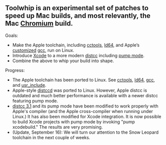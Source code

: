 Toolwhip is an experimental set of patches to speed up Mac builds, and most relevantly, the Mac [Chromium](http://www.chromium.org/) build.
-
Goals:
  * Make the Apple toolchain, including [cctools](http://www.opensource.apple.com/darwinsource/DevToolsOct2008/cctools-698.1/), [ld64](http://www.opensource.apple.com/darwinsource/DevToolsOct2008/ld64-85.2.1/), and Apple’s [customized](http://www.opensource.apple.com/darwinsource/DevToolsOct2008/gcc_42-5566/) [gcc](http://gcc.gnu.org/), run on Linux.
  * Introduce [Xcode](http://developer.apple.com/tools/xcode/) to a more modern [distcc](http://distcc.googlecode.com/) including [pump mode](http://google-opensource.blogspot.com/2008/08/distccs-pump-mode-new-design-for.html).
  * Combine the above to whip your build into shape.

Progress:
  * The Apple toolchain has been ported to Linux.  See [cctools](http://toolwhip.googlecode.com/svn/trunk/cctools.README), [ld64](http://toolwhip.googlecode.com/svn/trunk/ld64.README), [gcc](http://toolwhip.googlecode.com/svn/trunk/gcc_42-5566.README), and [usr\_include](http://toolwhip.googlecode.com/svn/trunk/usr_include_maker.README).
  * Apple-style [distccd](http://toolwhip.googlecode.com/svn/trunk/distcc_apple.README) was ported to Linux.  However, Apple distcc is outdated and much better performance is available with a newer distcc featuring pump mode.
  * [distcc 3.1](http://toolwhip.googlecode.com/svn/trunk/distcc.README) and its pump mode have been modified to work properly with Apple's compiler (and the Apple cross-compiler when running under Linux.)  It has also been modified for Xcode integration.  It is now possible to build Xcode projects with pump mode by invoking "pump xcodebuild."  The results are very promising.
  * (Update, September 16): We will turn our attention to the Snow Leopard toolchain in the next couple of weeks.